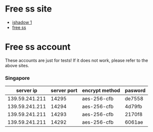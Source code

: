 # Free ss site
- [ishadow 1](https://t.netflybit.top)
- [free ss](https://pic.netflybit.top)

# Free ss account
These accounts are just for tests! If it does not work, please refer to the above sites.

### Singapore

server ip | server port | encrypt method | pasword 
----------|----------|----------|----------
139.59.241.211 | 14295 | aes-256-cfb| de7558
139.59.241.211 | 14294 | aes-256-cfb| 4d79fb
139.59.241.211 | 14293 | aes-256-cfb| 2170f8
139.59.241.211 | 14292 | aes-256-cfb| 6061ae
